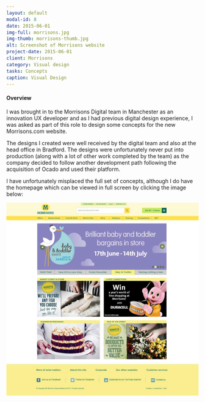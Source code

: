 ```yaml
---
layout: default
modal-id: 8
date: 2015-06-01
img-full: morrisons.jpg
img-thumb: morrisons-thumb.jpg
alt: Screenshot of Morrisons website
project-date: 2015-06-01
client: Morrisons
category: Visual design
tasks: Concepts
caption: Visual Design
---
```


#### Overview

I was brought in to the Morrisons Digital team in Manchester as an innovation UX developer and as I had previous digital design experience, I was asked as part of this role to design some concepts for the new Morrisons.com website. 

The designs I created were well received by the digital team and also at the head office in Bradford.  The designs were unfortunately never put into production (along with a lot of other work completed by the team) as the company decided to follow another development path following the acquisition of Ocado and used their platform. 

I have unfortunately misplaced the full set of concepts, although I do have the homepage which can be viewed in full screen by clicking the image below:

<a href="/img/m-com-homepage-full.jpg">
<img src="/img/m-com-homepage-small.jpg" alt="Morrisons homepage design">
</a>







